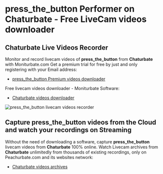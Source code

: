 # press_the_button Performer on Chaturbate - Free LiveCam videos downloader

## Chaturbate Live Videos Recorder

Monitor and record livecam videos of **press_the_button** from **Chaturbate** with Moniturbate.com
Get a premium trial for free by just and only registering with your Email address:
* [press_the_button Premium videos downloader](https://moniturbate.com/request-demo-licence-key.html)

Free livecam videos downloader - Moniturbate Software:
* [Chaturbate videos downloader](https://moniturbate.com/moniturbate-download-software.html)

![press_the_button livecam videos recorder](https://peachurnet.com/templates/moniturbate-software.png)


## Capture press_the_button videos from the Cloud and watch your recordings on Streaming

Without the need of downloading a software, capture **press_the_button** livecam videos from **Chaturbate** 100% online.
Watch Livecam archives from **Chaturbate** unlimitedly from thousands of existing recordings, only on Peachurbate.com and its websites network:
* [Chaturbate videos archives](https://peachurnet.com/)